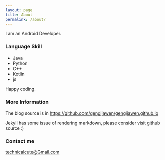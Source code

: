 ```yaml
---
layout: page
title: About
permalink: /about/
---
```


I am an Android Developer.

### Language Skill
* Java
* Python
* C++
* Kotlin
* js

Happy coding.

### More Information

The blog source is in <https://github.com/gengjiawen/gengjiawen.github.io>

Jekyll has some issue of rendering markdown, please consider visit github source :)

### Contact me

[technicalcute@Gmail.com](technicalcute@Gmail.com)
